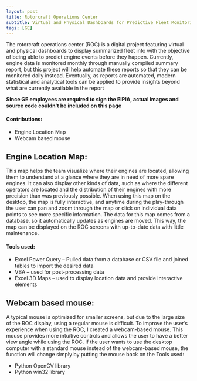 ```yaml
---
layout: post
title: Rotorcraft Operations Center
subtitle: Virtual and Physical Dashboards for Predictive Fleet Monitoring
tags: [GE]
---
```

The rotorcraft operations center (ROC) is a digital project featuring virtual and physical dashboards to display summarized fleet info with the objective of being able to predict engine events before they happen. Currently, engine data is monitored monthly through manually compiled summary report, but this project will help automate these reports so that they can be monitored daily instead. Eventually, as reports are automated, modern statistical and analytical tools can be applied to provide insights beyond what are currently available in the report

**Since GE employees are required to sign the EIPIA, actual images and source code couldn't be included on this page**

#### Contributions:
-	Engine Location Map
-	Webcam based mouse

## Engine Location Map:
This map helps the team visualize where their engines are located, allowing them to understand at a glance where they are in need of more spare engines. It can also display other kinds of data, such as where the different operators are located and the distribution of their engines with more precision than was previously possible. When using this map on the desktop, the map is fully interactive, and anytime during the play-through the user can pan and zoom through the map or click on individual data points to see more specific information. The data for this map comes from a database, so it automatically updates as engines are moved. This way, the map can be displayed on the ROC screens with up-to-date data with little maintenance.
#### Tools used:
-	Excel Power Query – Pulled data from a database or CSV file and joined tables to import the desired data
-	VBA – used for post-processing data
-	Excel 3D Maps – used to display location data and provide interactive elements

## Webcam based mouse:
<!-- (include diagram, add visuals)-->
A typical mouse is optimized for smaller screens, but due to the large size of the ROC display, using a regular mouse is difficult. To improve the user’s experience when using the ROC, I created a webcam-based mouse. This mouse provides more intuitive controls and allows the user to have a better view angle while using the ROC. If the user wants to use the desktop computer with a standard mouse instead of the webcam-based mouse, the function will change simply by putting the mouse back on the
Tools used:
-	Python OpenCV library
-	Python win32 library

